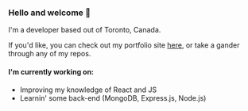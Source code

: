 ### Hello and welcome 🙂

I'm a developer based out of Toronto, Canada. 

If you'd like, you can check out my portfolio site [here](https://qiqi.dev), or take a gander through any of my repos.

#### I'm currently working on:
* Improving my knowledge of React and JS
* Learnin' some back-end (MongoDB, Express.js, Node.js)

<!--
**yqliau/yqliau** is a ✨ _special_ ✨ repository because its `README.md` (this file) appears on your GitHub profile.

Here are some ideas to get you started:

- 🔭 I’m currently working on ...
- 🌱 I’m currently learning ...
- 👯 I’m looking to collaborate on ...
- 🤔 I’m looking for help with ...
- 💬 Ask me about ...
- 📫 How to reach me: ...
- 😄 Pronouns: ...
- ⚡ Fun fact: ...
-->
